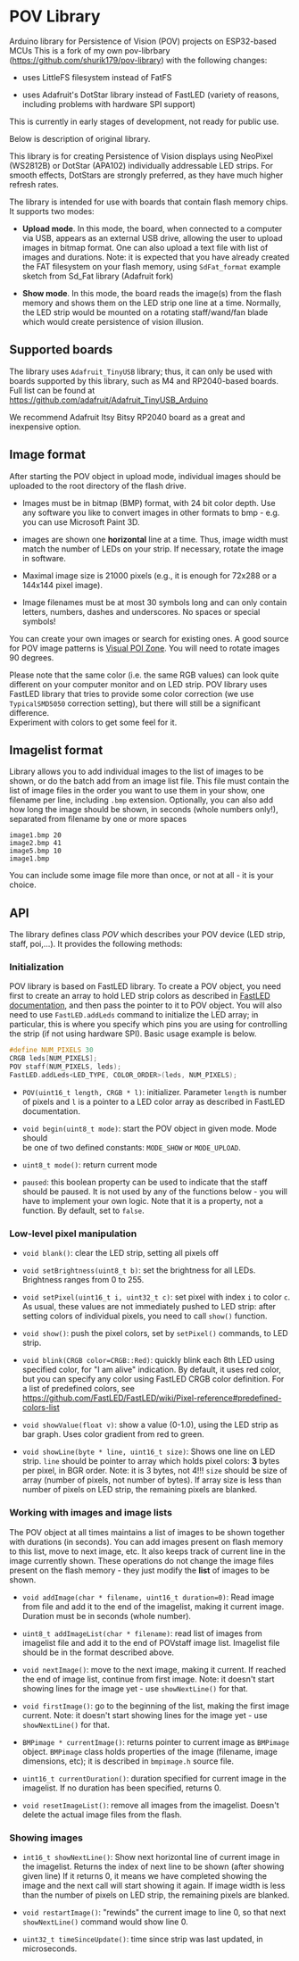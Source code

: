 # POV Library
Arduino library for Persistence of Vision (POV) projects on ESP32-based MCUs
This is a fork of my own pov-librbary (https://github.com/shurik179/pov-library) with the following changes:

* uses LittleFS filesystem instead of FatFS

* uses Adafruit's DotStar library instead of FastLED (variety of reasons, including problems with hardware SPI support)

This is currently in early stages of development, not ready for public use. 

Below is description of original library. 


This library is for creating Persistence of Vision displays using NeoPixel (WS2812B)
or DotStar (APA102) individually addressable LED strips. For smooth effects,
DotStars are strongly preferred, as they have much higher refresh rates.

The library  is intended for use with boards that contain  flash memory chips.
It supports two modes:

*  **Upload mode**. In this mode, the board, when connected to a computer via USB,
   appears as an external USB drive, allowing the user to upload images in bitmap
   format. One can also upload a text file with list of images and durations.
   Note: it is expected that you have already created the FAT filesystem on your
   flash memory, using `SdFat_format` example sketch from Sd_Fat library (Adafruit fork)


*  **Show mode**. In this mode, the board reads the image(s) from the flash memory
   and shows them on the LED strip one line at a time. Normally, the LED strip
   would be mounted on a rotating staff/wand/fan blade which would create
   persistence of vision illusion.


## Supported boards

The library uses `Adafruit_TinyUSB` library; thus, it can only be used with
boards supported by this library, such as M4 and RP2040-based boards. Full
list can be found at https://github.com/adafruit/Adafruit_TinyUSB_Arduino

We recommend Adafruit Itsy Bitsy RP2040 board as a great and inexpensive option.

## Image format

After starting the POV object in upload mode, individual images should be
uploaded to the root directory of the flash drive.

* Images must be in bitmap (BMP) format, with 24 bit color depth. Use any
  software you like to convert images in other formats to bmp - e.g. you can use
  Microsoft Paint 3D.

* images are shown one **horizontal** line at a time. Thus, image width must
  match the number of LEDs on your strip. If necessary, rotate the image in software.

* Maximal image size is 21000 pixels (e.g., it is enough for  72x288 or a 144x144
  pixel image).

* Image filenames must be at most 30 symbols long and can only contain letters,
  numbers, dashes and underscores. No spaces or special symbols!

You can create your own images or search for existing ones.  A good source for
POV image patterns is [Visual  POI Zone](https://visualpoi.zone/patterns/).
You will  need to rotate images 90 degrees.


Please note that the same color (i.e. the same RGB values) can look quite
different on your computer monitor  and on LED strip. POV library uses FastLED
library that tries to provide some color correction (we use `TypicalSMD5050`
correction setting), but there will  still  be a significant difference.  
Experiment with colors to get some feel for it.


## Imagelist format

Library allows you to add individual images to the list of images to be shown,
or do the batch add from an image list file. This file  must contain the
 list of image files in the order you want
to use them in your show, one filename per line, including `.bmp` extension.
Optionally, you can also add how long the image should be shown, in seconds
(whole numbers only!), separated from  filename by one or more spaces
```
image1.bmp 20
image2.bmp 41
image5.bmp 10
image1.bmp
```
You can include some image file more than once, or not at all - it is your
choice.

## API


The library defines class *POV* which describes your POV device (LED strip,
staff, poi,...). It provides the following methods:

### Initialization

POV library is based on FastLED library. To create a POV object, you need
first to create an array to hold LED strip colors as described in
[FastLED documentation](https://github.com/FastLED/FastLED/wiki/Basic-usage), and
then pass the pointer to it to POV object. You will also need to use
`FastLED.addLeds` command to initialize the LED array; in particular, this is
where you specify which pins you are using  for controlling the strip (if not
using hardware SPI). Basic usage example is below.

```c++
#define NUM_PIXELS 30
CRGB leds[NUM_PIXELS];
POV staff(NUM_PIXELS, leds);
FastLED.addLeds<LED_TYPE, COLOR_ORDER>(leds, NUM_PIXELS);
```

* `POV(uint16_t length, CRGB * l)`: initializer. Parameter `length` is
  number of pixels and `l` is a pointer to a LED color array  as described in
  FastLED documentation.     

* `void begin(uint8_t mode)`: start the POV object in given mode. Mode should  
  be one of two defined constants: `MODE_SHOW` or `MODE_UPLOAD`.

* `uint8_t mode()`: return current mode

* `paused`: this boolean property can be used to indicate that the staff should
  be paused. It is not used by any of the functions below - you will have to
  implement your own logic. Note that it is  a property, not a function. By
  default, set to `false`.

### Low-level pixel manipulation

* `void blank()`: clear the LED strip, setting all pixels off

* `void setBrightness(uint8_t b)`: set the brightness for all LEDs. Brightness
  ranges from 0 to 255.  


* `void setPixel(uint16_t i, uint32_t c)`: set pixel with index `i` to color `c`.
  As usual, these values are not immediately pushed to LED strip: after setting
  colors of individual pixels, you need to call `show()` function.


* `void show()`: push the pixel colors, set by `setPixel()` commands, to LED strip.


* `void blink(CRGB color=CRGB::Red)`: quickly blink each 8th LED using specified
  color, for "I am alive" indication. By default, it uses red color, but you can
  specify any  color using FastLED CRGB color definition. For a list of
  predefined colors, see https://github.com/FastLED/FastLED/wiki/Pixel-reference#predefined-colors-list


* `void showValue(float v)`: show a value (0-1.0), using the LED strip as bar graph.
  Uses color gradient from red to green.

* `void showLine(byte * line, uint16_t size)`: Shows one line on LED strip. `line` should be
  pointer to array which holds  pixel colors: **3** bytes per pixel, in BGR order.
  Note: it is 3 bytes, not 4!!!  `size` should be size of array (number of pixels, not number of bytes).
  If array size is less than number of pixels on LED strip, the remaining pixels are blanked.

### Working with images and image lists

The POV object at all times maintains a list of images to be shown together
with durations (in seconds). You can add images present on flash memory to this
list, move to next image, etc. It also keeps track of current line in the
image currently shown. These operations do not change the image files present
on the flash memory - they just modify the **list** of images to be shown.

* `void addImage(char * filename, uint16_t duration=0)`:
  Read  image from file  and add it to  the end of the  imagelist, making it current
  image. Duration must be in seconds (whole number).

* `uint8_t addImageList(char * filename)`: read list of images from imagelist
  file and add it to the end of POVstaff  image list. Imagelist file should
  be in the format described above.

* `void nextImage()`: move to the next image, making it current. If reached
  the end of image list, continue from first image. Note: it doesn't start
  showing lines for the image yet - use `showNextLine()` for that.

* `void firstImage()`: go to the beginning of the list, making the first image
  current.  Note: it doesn't start
  showing lines for the image yet - use `showNextLine()` for that.


* `BMPimage * currentImage()`: returns pointer to current image as `BMPimage`
  object. `BMPimage` class holds properties of the image (filename, image  
  dimensions, etc); it is described in `bmpimage.h` source file.

* `uint16_t currentDuration()`: duration specified for current image in the
  imagelist. If no duration has been specified, returns 0.

 *  `void resetImageList()`: remove all images from the  imagelist. Doesn't
   delete the actual image files from the flash.



### Showing images

* `int16_t showNextLine()`:  Show next horizontal line of current image in the  imagelist.
  Returns the index of next line to be shown  (after showing given line)
  If it returns 0, it means we have completed showing the image and
  the next call will start showing it again.   If image width  is less than
  the number of pixels on LED strip, the remaining pixels are blanked.



* `void restartImage()`: "rewinds" the current image to line 0, so that next
  `showNextLine()` command would show line 0.



* `uint32_t timeSinceUpdate()`: time since strip was last updated, in microseconds.
